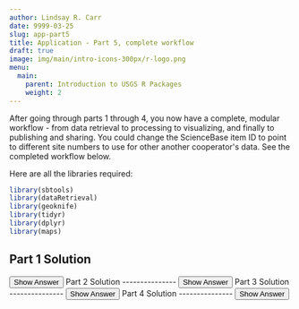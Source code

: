 ```yaml
---
author: Lindsay R. Carr
date: 9999-03-25
slug: app-part5
title: Application - Part 5, complete workflow
draft: true 
image: img/main/intro-icons-300px/r-logo.png
menu:
  main:
    parent: Introduction to USGS R Packages
    weight: 2
---
```

After going through parts 1 through 4, you now have a complete, modular workflow - from data retrieval to processing to visualizing, and finally to publishing and sharing. You could change the ScienceBase item ID to point to different site numbers to use for other another cooperator's data. See the completed workflow below.

Here are all the libraries required:

``` r
library(sbtools)
library(dataRetrieval)
library(geoknife)
library(tidyr)
library(dplyr)
library(maps)
```

Part 1 Solution
---------------

<button class="ToggleButton" onclick="toggle_visibility('complete-workflow-part1')">
Show Answer
</button>
              <div id="complete-workflow-part1" style="display:none">

``` r
# Identify site id and query for files
sb_site_id <- "59848b35e4b0e2f5d46717d1"
avail_files <- item_list_files(sb_site_id)

# Use appropriate reader to get file (tab delimited) into R & get site numbers
sb_sites_df <- read.table(avail_files$url[1], sep="\t", header=TRUE,
                          colClasses = "character", stringsAsFactors = FALSE)
sites <- sb_sites_df$site_number

# Get HUC 8 codes for precip data
sb_sites_info <- readNWISsite(sites)
huc8s <- sb_sites_info$huc_cd
```

</div>
Part 2 Solution
---------------

<button class="ToggleButton" onclick="toggle_visibility('complete-workflow-part2')">
Show Answer
</button>
              <div id="complete-workflow-part2" style="display:none">

``` r
# Define period
startDate <- "2015-10-01"
endDate <- "2016-09-30"

# Download nutrient data
pcodes_nitrogen <- c("00613", "00618", "00631")
pcodes_phosphorus <- c("00665")
nitrogen_data <- readNWISqw(siteNumbers = sites, parameterCd = pcodes_nitrogen,
                            startDate = startDate, endDate = endDate)
phosphorus_data <- readNWISqw(siteNumbers = sites, parameterCd = pcodes_phosphorus,
                              startDate = startDate, endDate = endDate)

# Download precip data
precip_stencil <- webgeom(paste0('HUC8::', paste(huc8s, collapse=",")))
precip_knife <- webprocess() # accept defaults for weighted average
all_webdata <- query("webdata")
precip_fabric <- webdata(all_webdata["United States Stage IV Quantitative Precipitation Archive"])
variables(precip_fabric) <- query(precip_fabric, 'variables')
times(precip_fabric) <- c(startDate, endDate)
precip_geojob <- geoknife(precip_stencil, precip_fabric, precip_knife)
wait(precip_geojob, sleep.time = 10) # add `wait` when running scripts
precip_data <- result(precip_geojob)
```

</div>
Part 3 Solution
---------------

<button class="ToggleButton" onclick="toggle_visibility('complete-workflow-part3')">
Show Answer
</button>
              <div id="complete-workflow-part3" style="display:none">

``` r
precip_data_long <- gather(precip_data, huc8, precip, 
                           -which(!names(precip_data) %in% huc8s))

# Create and save time series plots
site_fnames <- paste0("timeseries_", sites, ".png")

for(i in seq_along(sites)){
  site_i <- sites[i]
  huc_site_i <- filter(sb_sites_info, site_no == site_i)$huc_cd # corresponding HUC8

  precip_site_i <- filter(precip_data_long, huc8 == huc_site_i)
  nitrogen_site_i <- filter(nitrogen_data, site_no == site_i)
  phosphorus_site_i <- filter(phosphorus_data, site_no == site_i)
  
  png(filename = site_fnames[i], width=8, height=5, units="in", res=100)
  
  layout(matrix(1:3, nrow=3))
  plot(precip_site_i$DateTime, precip_site_i$precip,
       col="red", pch=20, xlab = "Time", ylab = "Precip accumulation, in",
       main = paste("Site", site_i))
  plot(nitrogen_site_i$sample_dt, nitrogen_site_i$result_va, 
       col="green", pch=20, xlab = "Time", ylab = "Nitrogren concentration, mg/l")
  plot(phosphorus_site_i$sample_dt, phosphorus_site_i$result_va,
       col="blue", pch=20, xlab = "Time", ylab = "Phosphorus concentration, mg/l")
  
  dev.off()
}

# Create and save a map of sites
xcoords <- sb_sites_info$dec_long_va
ycoords <- sb_sites_info$dec_lat_va

states_to_map <- stateCdLookup(as.numeric(unique(sb_sites_info$state_cd)), 
                               outputType = "fullName")

map_fname <- "site_map.png"
png(filename = '', width=8, height=5, units="in", res=100)

map("usa")
map("state", states_to_map, add = TRUE, fill=TRUE, col="lightblue", border = "lightblue")
map("state", add=TRUE)
points(sb_sites_info$dec_long_va, sb_sites_info$dec_lat_va, col="red", pch=20)
dev.off()
```

</div>
Part 4 Solution
---------------

<button class="ToggleButton" onclick="toggle_visibility('complete-workflow-part4')">
Show Answer
</button>
              <div id="complete-workflow-part4" style="display:none">

``` r
# create new SB item
sb_results_item <- item_create(title = "USGS Pkgs Curriculum - application results")
sb_results_id <- sb_results_item$id

# upload and verify
all_fnames <- c(site_fnames, map_fname)
updated_item <- item_append_files(sb_results_id, files = all_fnames)
sb_fnames <- item_list_files(sb_results_id)
all(all_fnames %in% sb_fnames$fname)

# remove local copies
rm_files <- file.remove(all_fnames) 
```

</div>
